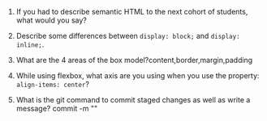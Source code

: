 1. If you had to describe semantic HTML to the next cohort of students, what would you say?

2. Describe some differences between ```display: block;``` and ```display: inline;```.

3. What are the 4 areas of the box model?content,border,margin,padding

4. While using flexbox, what axis are you using when you use the property: ```align-items: center```?

5. What is the git command to commit staged changes as well as write a message? commit -m ""